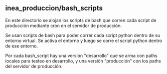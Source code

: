 ## inea_produccion/bash_scripts

En este directorio se alojan los scripts de bash que corren cada script de producción mediante cron en el servidor de producción.

Se usan scripts de bash para poder correr cada script python dentro de su entorno virtual. Se activa el entorno y luego se corre el script python dentro de ese entorno.
 
Por cada bash_script hay una versión "desarrollo" que se arma con paths locales para testeo en desarrollo, y una versión "producción" con los paths del servidor de producción.


